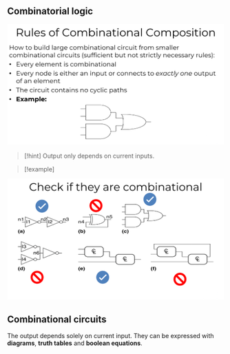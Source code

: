 ## Combinatorial logic

![](../z_images/Pasted%20image%2020241215105548.png)

> [!hint]
> Output only depends on current inputs.


> [!example]
> 
![](../z_images/Pasted%20image%2020241215105816.png)

## Combinational circuits

The output depends solely on current input.
They can be expressed with **diagrams**, **truth tables** and **boolean equations**.